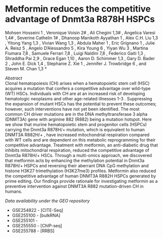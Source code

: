 # Metformin reduces the competitive advantage of Dnmt3a R878H HSPCs

Mohsen Hosseini 1 , Veronique Voisin 2# , Ali Chegini 1,3# , Angelica Varesi 1,4# , Severine Cathelin 1# ,
Dhanoop Manikoth Ayyathan 1 , Alex C.H. Liu 1,3 , Yitong Yang 1,3 , Vivian Wang 1,3 , Abdula Maher 1 ,
Eric Grignano 1 , Julie A. Reisz 5 , Angelo D’Alessandro 5 , Kira Young 6 , Yiyan Wu 3 , Martina
Fiumara 7,8 , Samuele Ferrari 7,8 , Luigi Naldini 7,8 , Federico Gaiti 1,3 , Shraddha Pai 2,9 , Grace Egan 1,10 ,
Aaron D. Schimmer 1,3 , Gary D. Bader 2 , John E. Dick 1,4 , Stephanie Z. Xie 1 , Jennifer J.
Trowbridge 6 , and Steven M. Chan 1,3 *

*Abstract* <br>
Clonal hematopoiesis (CH) arises when a hematopoietic stem cell (HSC) acquires a mutation
that confers a competitive advantage over wild-type (WT) HSCs. Individuals with CH are at an
increased risk of developing hematologic neoplasms and other age-related illnesses 1-3 .
Suppressing the expansion of mutant HSCs has the potential to prevent these outcomes;
however, such interventions have not yet been identified. The most common CH driver
mutations are in the DNA methyltransferase 3 alpha (DNMT3A) gene with arginine 882 (R882)
being a mutation hotspot. Here we show that murine hematopoietic stem and progenitor cells
(HSPCs) carrying the Dnmt3a R878H/+ mutation, which is equivalent to human DNMT3A R882H/+ , have
increased mitochondrial respiration compared with WT cells and are dependent on this metabolic
reprogramming for their competitive advantage. Treatment with metformin, an anti-diabetic drug
that inhibits mitochondrial respiration, reduced the competitive advantage of Dnmt3a R878H/+ HSCs.
Through a multi-omics approach, we discovered that metformin acts by enhancing the
methylation potential in Dnmt3a R878H/+ HSPCs and reversing their aberrant DNA CpG methylation
and histone H3K27 trimethylation (H3K27me3) profiles. Metformin also reduced the
competitive advantage of human DNMT3A R882H HSPCs generated by prime editing. Our findings
provide rationale for investigating metformin as a preventive intervention against DNMT3A R882
mutation-driven CH in humans.

*Data availability under the GEO repository* <br>
 * GSE254822 - [CITE-Seq]
 * GSE255100 - [bulkRNA]
 * GSE255101 - 
 * GSE255550 - [ChIP-seq]
 * GSE255788 - [RRBS]


